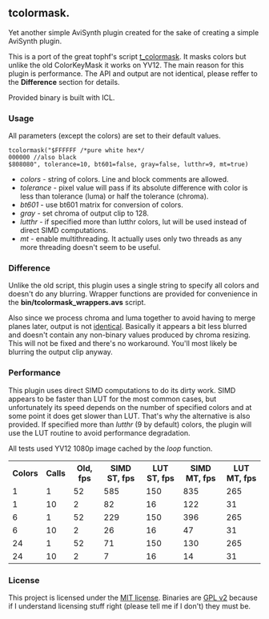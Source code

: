 ## tcolormask. ##

Yet another simple AviSynth plugin created for the sake of creating a simple AviSynth plugin.

This is a port of the great tophf's script [t_colormask][old_script]. It masks colors but unlike the old ColorKeyMask it works on YV12. The main reason for this plugin is performance. The API and output are not identical, please reffer to the **Difference** section for details.

Provided binary is built with ICL. 

### Usage ###
All parameters (except the colors) are set to their default values.
```
tcolormask("$FFFFFF /*pure white hex*/ 
000000 //also black
$808080", tolerance=10, bt601=false, gray=false, lutthr=9, mt=true)
```
* *colors* - string of colors. Line and block comments are allowed.
* *tolerance* - pixel value will pass if its absolute difference with color is less than tolerance (luma) or half the tolerance (chroma).
* *bt601* - use bt601 matrix for conversion of colors.
* *gray* - set chroma of output clip to 128. 
* *lutthr* - if specified more than lutthr colors, lut will be used instead of direct SIMD computations. 
* *mt* - enable multithreading. It actually uses only two threads as any more threading doesn't seem to be useful.

### Difference ###
Unlike the old script, this plugin uses a single string to specify all colors and doesn't do any blurring. Wrapper functions are provided for convenience in the **bin/tcolormask_wrappers.avs** script.

Also since we process chroma and luma together to avoid having to merge planes later, output is not [identical][comparison]. Basically it appears a bit less blurred and doesn't contain any non-binary values produced by chroma resizing. This will not be fixed and there's no workaround. You'll most likely be blurring the output clip anyway. 

### Performance ###
This plugin uses direct SIMD computations to do its dirty work. SIMD appears to be faster than LUT for the most common cases, but unfortunately its speed depends on the number of specified colors and at some point it does get slower than LUT. That's why the alternative is also provided. If specified more than *lutthr* (9 by default) colors, the plugin will use the LUT routine to avoid performance degradation.

All tests used YV12 1080p image cached by the *loop* function. 

<table>
	<tr>
		<th>
			Colors
		</th>
		<th>
			Calls
		</th>
		<th>
			Old, fps
		</th>
		<th>
			SIMD ST, fps
		</th>
		<th>
			LUT ST, fps
		</th>
		<th>
			SIMD MT, fps
		</th>
		<th>
			LUT MT, fps
		</th>
	</tr>
	<tr>
		<td>
			1
		</td>
		<td>
			1
		</td>
		<td>
			52
		</td>
		<td>
			585
		</td>
		<td>
			150
		</td>
		<td>
			835
		</td>
		<td>
			265
		</td>
	</tr>
	<tr>
		<td>
			1
		</td>
		<td>
			10
		</td>
		<td>
			2
		</td>
		<td>
			82
		</td>
		<td>
			16
		</td>
		<td>
			122
		</td>
		<td>
			31
		</td>
	</tr>
	<tr>
		<td>
			6
		</td>
		<td>
			1
		</td>
		<td>
			52
		</td>
		<td>
			229
		</td>
		<td>
			150
		</td>
		<td>
			396
		</td>
		<td>
			265
		</td>
	</tr>
	<tr>
		<td>
			6
		</td>
		<td>
			10
		</td>
		<td>
			2
		</td>
		<td>
			26
		</td>
		<td>
			16
		</td>
		<td>
			47
		</td>
		<td>
			31
		</td>
	</tr>
	<tr>
		<td>
			24
		</td>
		<td>
			1
		</td>
		<td>
			52
		</td>
		<td>
			71
		</td>
		<td>
			150
		</td>
		<td>
			130
		</td>
		<td>
			265
		</td>
	</tr>
	<tr>
		<td>
			24
		</td>
		<td>
			10
		</td>
		<td>
			2
		</td>
		<td>
			7
		</td>
		<td>
			16
		</td>
		<td>
			14
		</td>
		<td>
			31
		</td>
	</tr>
</table>

### License ###
This project is licensed under the [MIT license][mit_license]. Binaries are [GPL v2][gpl_v2] because if I understand licensing stuff right (please tell me if I don't) they must be.

[old_script]: http://pastebin.com/vAa8fyjp
[comparison]: http://screenshotcomparison.com/comparison/27079
[mit_license]: http://opensource.org/licenses/MIT
[gpl_v2]: http://www.gnu.org/licenses/gpl-2.0.html